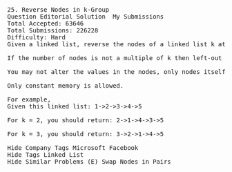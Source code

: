 <pre>
25. Reverse Nodes in k-Group  
Question Editorial Solution  My Submissions
Total Accepted: 63646
Total Submissions: 226228
Difficulty: Hard
Given a linked list, reverse the nodes of a linked list k at a time and return its modified list.

If the number of nodes is not a multiple of k then left-out nodes in the end should remain as it is.

You may not alter the values in the nodes, only nodes itself may be changed.

Only constant memory is allowed.

For example,
Given this linked list: 1->2->3->4->5

For k = 2, you should return: 2->1->4->3->5

For k = 3, you should return: 3->2->1->4->5

Hide Company Tags Microsoft Facebook
Hide Tags Linked List
Hide Similar Problems (E) Swap Nodes in Pairs

</pre>
